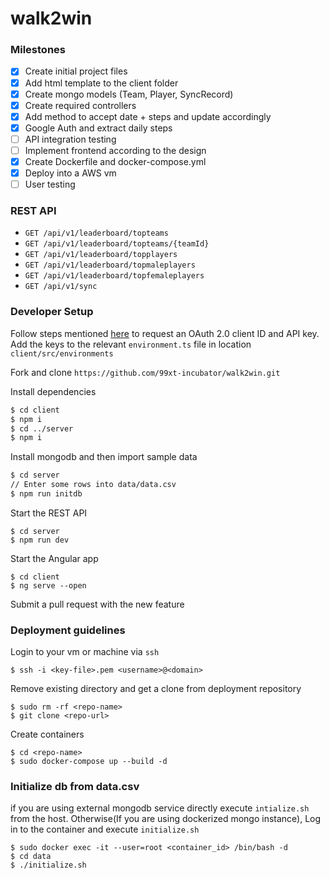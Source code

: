 # walk2win

### Milestones

- [x] Create initial project files
- [x] Add html template to the client folder
- [x] Create mongo models (Team, Player, SyncRecord)
- [x] Create required controllers 
- [x] Add method to accept date + steps and update accordingly 
- [x] Google Auth and extract daily steps 
- [ ] API integration testing
- [ ] Implement frontend according to the design
- [x] Create Dockerfile and docker-compose.yml
- [x] Deploy into a AWS vm
- [ ] User testing

### REST API

- `GET /api/v1/leaderboard/topteams`
- `GET /api/v1/leaderboard/topteams/{teamId}`
- `GET /api/v1/leaderboard/topplayers`
- `GET /api/v1/leaderboard/topmaleplayers`
- `GET /api/v1/leaderboard/topfemaleplayers`
- `GET /api/v1/sync`

### Developer Setup

Follow steps mentioned [here](https://developers.google.com/fit/rest/v1/get-started) to request an OAuth 2.0 client ID and API key.
Add the keys to the relevant `environment.ts` file in location `client/src/environments`

Fork and clone `https://github.com/99xt-incubator/walk2win.git`

Install dependencies 

```bash
$ cd client
$ npm i
$ cd ../server
$ npm i
```
Install mongodb and then import sample data

```bash
$ cd server
// Enter some rows into data/data.csv
$ npm run initdb
```

Start the REST API

```
$ cd server
$ npm run dev
```

Start the Angular app

```
$ cd client
$ ng serve --open
```


Submit a pull request with the new feature


### Deployment guidelines

Login to your vm or machine via `ssh`

```
$ ssh -i <key-file>.pem <username>@<domain>
```

Remove existing directory and get a clone from deployment repository

```
$ sudo rm -rf <repo-name>
$ git clone <repo-url>
```

Create containers 

```
$ cd <repo-name>
$ sudo docker-compose up --build -d
```
### Initialize db from data.csv
if you are using external mongodb service directly execute `intialize.sh` from the host. Otherwise(If you are using dockerized mongo instance), Log in to the container and execute `initialize.sh` 

```
$ sudo docker exec -it --user=root <container_id> /bin/bash -d
$ cd data
$ ./initialize.sh
```

